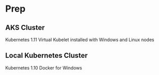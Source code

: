 # Prep

## AKS Cluster

Kubernetes 1.11
Virtual Kubelet installed with Windows and Linux nodes

## Local Kubernetes Cluster

Kubernetes 1.10
Docker for Windows